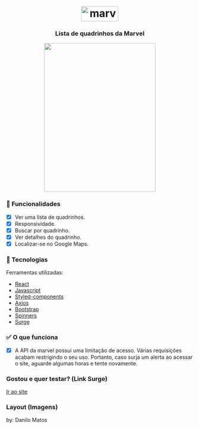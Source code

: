 <h1 align="center"> <a href='http://craven-kitty.surge.sh/'>
  <img class="emojidex-emoji" src="https://media.comicbook.com/2017/01/marvelstudios-alternate-logos-227770.png?auto=webp" width="100" height="40" emoji-code="Marvel" alt="marvel" />
  </a></h1>
<div align="center"> 
  
  ### Lista de quadrinhos da Marvel
  
</div>
<div align="center">
  <img src="https://media.giphy.com/media/Y4kZokSLJov84J421T/giphy.gif" width="300" height="400" />
</div>

### :iphone: Funcionalidades

- [x] Ver uma lista de quadrinhos.
- [x] Responsividade.
- [x] Buscar por quadrinho.
- [x] Ver detalhes do quadrinho.
- [x] Localizar-se no Google Maps.

### :wrench: Tecnologias
<p>Ferramentas utilizadas:</p>

- [React](https://pt-br.reactjs.org/)
- [Javascript](https://www.javascript.com/)
- [Styled-components](https://styled-components.com/)
- [Axios](https://axios-http.com/docs/intro)
- [Bootstrap](https://https://getbootstrap.com)
- [Spinners](https://www.davidhu.io/react-spinners/)
- [Surge](https://surge.sh/)

### :white_check_mark: O que funciona
- [x] A API da marvel possui uma limitação de acesso. Várias requisições acabam restrigindo o seu uso. Portanto, caso surja um alerta ao acessar o site, aguarde algumas horas e tente novamente.

### Gostou e quer testar? (Link Surge) 
[Ir ao site](http://craven-kitty.surge.sh/)

### Layout (Imagens)


by: Danilo Matos

